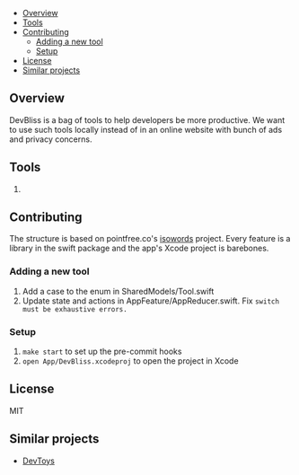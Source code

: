
- [Overview](#overview)
- [Tools](#tools)
- [Contributing](#contributing)
  - [Adding a new tool](#adding-a-new-tool)
  - [Setup](#setup)
- [License](#license)
- [Similar projects](#similar-projects)

## Overview

DevBliss is a bag of tools to help developers be more productive. We want to use such tools locally instead of in an online website with bunch of ads and privacy concerns.

## Tools
1. 

## Contributing

The structure is based on pointfree.co's [isowords](https://github.com/pointfreeco/isowords) project. Every feature is a library in the swift package and the app's Xcode project is barebones.

### Adding a new tool
1. Add a case to the enum in SharedModels/Tool.swift
1. Update state and actions in AppFeature/AppReducer.swift. Fix `switch must be exhaustive errors.`

### Setup

1. `make start` to set up the pre-commit hooks
1. `open App/DevBliss.xcodeproj` to open the project in Xcode

## License

MIT

## Similar projects

- [DevToys](https://devtoys.app/)